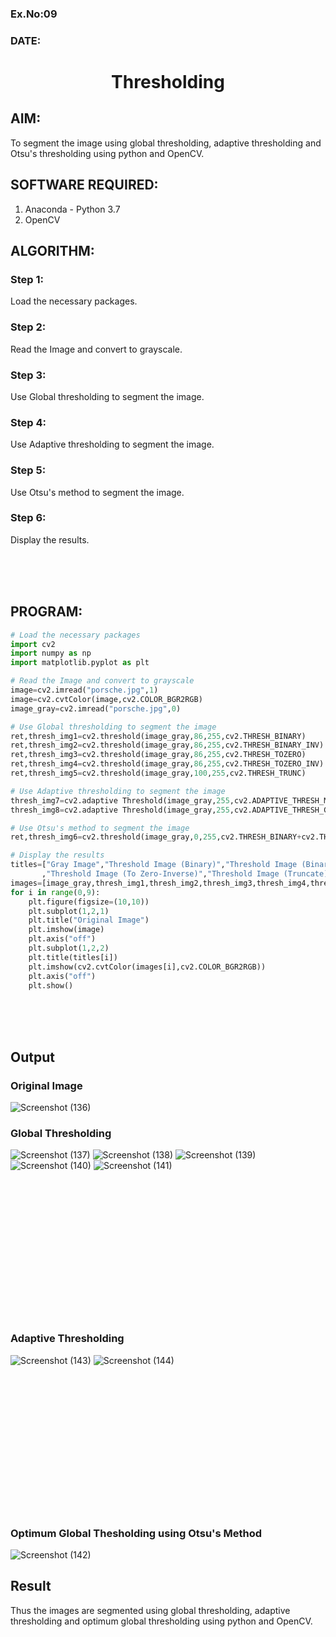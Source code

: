 ### Ex.No:09
### DATE: 
# <p align="center">Thresholding</p>

## AIM:
To segment the image using global thresholding, adaptive thresholding and Otsu's thresholding using python and OpenCV.

## SOFTWARE REQUIRED:
1. Anaconda - Python 3.7
2. OpenCV

## ALGORITHM:

### Step 1:
Load the necessary packages.

### Step 2:
Read the Image and convert to grayscale.

### Step 3:
Use Global thresholding to segment the image.

### Step 4:
Use Adaptive thresholding to segment the image.

### Step 5:
Use Otsu's method to segment the image.

### Step 6:
Display the results.

</br>
</br>
</br>

## PROGRAM:
```python
# Load the necessary packages
import cv2
import numpy as np
import matplotlib.pyplot as plt

# Read the Image and convert to grayscale
image=cv2.imread("porsche.jpg",1)
image=cv2.cvtColor(image,cv2.COLOR_BGR2RGB)
image_gray=cv2.imread("porsche.jpg",0)

# Use Global thresholding to segment the image
ret,thresh_img1=cv2.threshold(image_gray,86,255,cv2.THRESH_BINARY)
ret,thresh_img2=cv2.threshold(image_gray,86,255,cv2.THRESH_BINARY_INV)
ret,thresh_img3=cv2.threshold(image_gray,86,255,cv2.THRESH_TOZERO)
ret,thresh_img4=cv2.threshold(image_gray,86,255,cv2.THRESH_TOZERO_INV)
ret,thresh_img5=cv2.threshold(image_gray,100,255,cv2.THRESH_TRUNC)

# Use Adaptive thresholding to segment the image
thresh_img7=cv2.adaptive Threshold(image_gray,255,cv2.ADAPTIVE_THRESH_MEAN_C,cv2.THRESH_BINARY,11,2)
thresh_img8=cv2.adaptive Threshold(image_gray,255,cv2.ADAPTIVE_THRESH_GAUSSIAN_C,cv2.THRESH_BINARY,11,2)

# Use Otsu's method to segment the image 
ret,thresh_img6=cv2.threshold(image_gray,0,255,cv2.THRESH_BINARY+cv2.THRESH_OTSU)

# Display the results
titles=["Gray Image","Threshold Image (Binary)","Threshold Image (Binary Inverse)","Threshold Image (To Zero)"
       ,"Threshold Image (To Zero-Inverse)","Threshold Image (Truncate)","Otsu","Adaptive Threshold (Mean)","Adaptive Threshold (Gaussian)"]
images=[image_gray,thresh_img1,thresh_img2,thresh_img3,thresh_img4,thresh_img5,thresh_img6,thresh_img7,thresh_img8]
for i in range(0,9):
    plt.figure(figsize=(10,10))
    plt.subplot(1,2,1)
    plt.title("Original Image")
    plt.imshow(image)
    plt.axis("off")
    plt.subplot(1,2,2)
    plt.title(titles[i])
    plt.imshow(cv2.cvtColor(images[i],cv2.COLOR_BGR2RGB))
    plt.axis("off")
    plt.show()
```

</br>
</br>
</br>

## Output
### Original Image
![Screenshot (136)](https://user-images.githubusercontent.com/75235334/169996777-98b4fdca-a385-4c88-94a3-535268f02e42.png)
### Global Thresholding
![Screenshot (137)](https://user-images.githubusercontent.com/75235334/169996934-deec590e-f052-45e7-a8c1-a35a0f84a029.png)
![Screenshot (138)](https://user-images.githubusercontent.com/75235334/169997164-3cc3820e-b866-430f-9733-62b977f8d150.png)
![Screenshot (139)](https://user-images.githubusercontent.com/75235334/169997319-08d03004-fcdc-4671-99b7-944e9b0701d9.png)
![Screenshot (140)](https://user-images.githubusercontent.com/75235334/169997513-b10d4be0-1e1e-48c5-8a66-f5f944e1ebbd.png)
![Screenshot (141)](https://user-images.githubusercontent.com/75235334/169997622-e25b2b9f-a7ad-4345-a703-f81990cc587d.png)
<br>
</br>
<br>
</br>
</br>
</br>
</br>

</br>
</br>
</br>

</br>
</br>

</br>
</br>

### Adaptive Thresholding
![Screenshot (143)](https://user-images.githubusercontent.com/75235334/169997865-ae9b7448-7958-4164-a0fd-35e201717d04.png)
![Screenshot (144)](https://user-images.githubusercontent.com/75235334/169998652-0cc03120-cdba-42f1-be78-d6fd1c2d735e.png)
<br>
</br>
<br>
</br>
</br>
</br>
</br>

</br>
</br>
</br>

</br>
</br>

</br>
</br>


### Optimum Global Thesholding using Otsu's Method
![Screenshot (142)](https://user-images.githubusercontent.com/75235334/169997731-b4c789cb-6688-4b77-8c08-55ab5843f383.png)



## Result
Thus the images are segmented using global thresholding, adaptive thresholding and optimum global thresholding using python and OpenCV.

